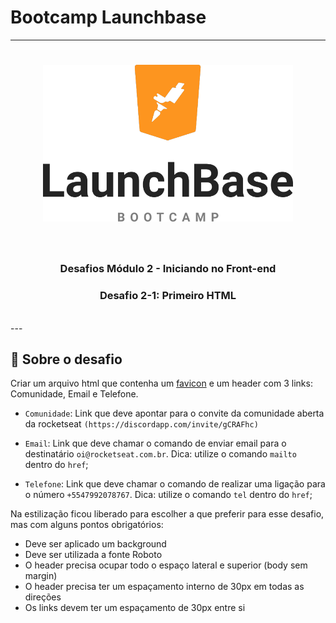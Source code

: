 # Bootcamp Launchbase
---

<h1 align="center">
    <img alt="Launchbase" src="https://github.com/prikasouza/launchbase/blob/master/Desafios/img/logo.png" width="400px" />
</h1>
</br>

<h3 align="center">
  Desafios Módulo 2 - Iniciando no Front-end
</h3>


<h3 align="center">
  Desafio 2-1: Primeiro HTML
</h3>
</br>
---

## :rocket: Sobre o desafio

Criar um arquivo html que contenha um [favicon](favicon.ico) e um header com 3 links: Comunidade, Email e Telefone.


- `Comunidade`: Link que deve apontar para o convite da comunidade aberta da rocketseat `(https://discordapp.com/invite/gCRAFhc)`

- `Email`: Link que deve chamar o comando de enviar email para o destinatário `oi@rocketseat.com.br`. Dica: utilize o comando `mailto` dentro do `href`;

- `Telefone`: Link que deve chamar o comando de realizar uma ligação para o número `+5547992078767`. Dica: utilize o comando `tel` dentro do `href`;

Na estilização ficou liberado para escolher a que preferir para esse desafio, mas com alguns pontos obrigatórios:

- Deve ser aplicado um background
- Deve ser utilizada a fonte Roboto
- O header precisa ocupar todo o espaço lateral e superior (body sem margin)
- O header precisa ter um espaçamento interno de 30px em todas as direções
- Os links devem ter um espaçamento de 30px entre si
